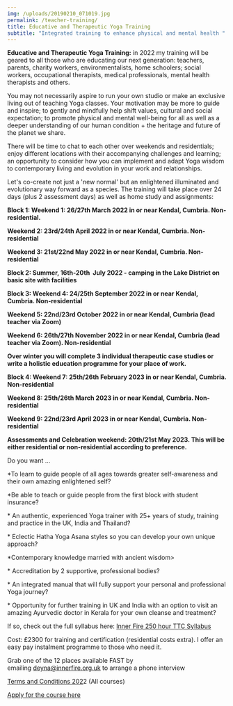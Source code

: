 ```yaml
---
img: /uploads/20190210_071019.jpg
permalink: /teacher-training/
title: Educative and Therapeutic Yoga Training
subtitle: "Integrated training to enhance physical and mental health "
---
```

**Educative and Therapeutic Yoga Training:** in 2022 my training will be geared to all those who are educating our next generation: teachers, parents, charity workers, environmentalists, home schoolers; social workers, occupational therapists, medical professionals, mental health therapists and others.

You may not necessarily aspire to run your own studio or make an exclusive living out of teaching Yoga classes. Your motivation may be more to guide and inspire; to gently and mindfully help shift values, cultural and social expectation; to promote physical and mental well-being for all as well as a deeper understanding of our human condition + the heritage and future of the planet we share.

There will be time to chat to each other over weekends and residentials; enjoy different locations with their accompanying challenges and learning; an opportunity to consider how you can implement and adapt Yoga wisdom to contemporary living and evolution in your work and relationships.

Let's co-create not just a 'new normal' but an enlightened illuminated and evolutionary way forward as a species. The training will take place over 24 days (plus 2 assessment days) as well as home study and assignments:

**Block 1: Weekend 1: 26/27th March 2022 in or near Kendal, Cumbria. Non- residential.**

**Weekend 2: 23rd/24th April 2022 in or near Kendal, Cumbria. Non-residential**

**Weekend 3: 21st/22nd May 2022 in or near Kendal, Cumbria. Non-residential**

**Block 2: Summer, 16th-20th  July 2022 - camping in the Lake District on basic site with facilities**

**Block 3: Weekend 4: 24/25th September 2022 in or near Kendal, Cumbria. Non-residential**

**Weekend 5: 22nd/23rd October 2022 in or near Kendal, Cumbria (lead teacher via Zoom)**

**Weekend 6: 26th/27th November 2022 in or near Kendal, Cumbria (lead teacher via Zoom). Non-residential**

**Over winter you will complete 3 individual therapeutic case studies or write a holistic education programme for your place of work.**

**Block 4: Weekend 7: 25th/26th February 2023 in or near Kendal, Cumbria. Non-residential**

**Weekend 8: 25th/26th March 2023 in or near Kendal, Cumbria. Non-residential**

**Weekend 9: 22nd/23rd April 2023 in or near Kendal, Cumbria. Non-residential**

**Assessments and Celebration weekend: 20th/21st May 2023. This will be either residential or non-residential according to preference.**

Do you want ...

\*To learn to guide people of all ages towards greater self-awareness and their own amazing enlightened self?

\*Be able to teach or guide people from the first block with student insurance?

\* An authentic, experienced Yoga trainer with 25+ years of study, training and practice in the UK, India and Thailand?

\* Eclectic Hatha Yoga Asana styles so you can develop your own unique approach?

\*Contemporary knowledge married with ancient wisdom>

\* Accreditation by 2 supportive, professional bodies?

\* An integrated manual that will fully support your personal and professional Yoga journey?

\* Opportunity for further training in UK and India with an option to visit an amazing Ayurvedic doctor in Kerala for your own cleanse and treatment?

If so, check out the full syllabus here: [Inner Fire 250 hour TTC Syllabus](https://www.dropbox.com/s/v19cab91vz6qksc/Therapeutic%20Yoga%20TTC%20syllabus%202022.pdf?dl=0)

Cost: £2300 for training and certification (residential costs extra). I offer an easy pay instalment programme to those who need it.

Grab one of the 12 places available FAST by emailing [deyna@innerfire.org.uk](mailto:deyna@innerfire.org.uk) to arrange a phone interview

[Terms and Conditions 202](https://www.dropbox.com/s/suqd05wv46wabiu/Inner%20Fire%20Advanced%20TTC%20syllabus.pdf?dl=0)2 (All courses)

[Apply for the course here](https://www.dropbox.com/s/hflm7xgv8mcbcew/Inner%20Fire%20TTC%20application%20form%202021.pdf?dl=0)
